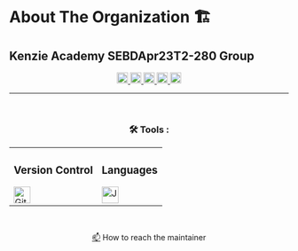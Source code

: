 <!--
    ______
  / ____/________  __  ______
 / / __/ ___/ __ \/ / / / __ \
/ /_/ / /  / /_/ / /_/ / /_/ /
\____/_/   \____/\__,_/ .___/
                     /_/
    ____       _
   / __ \_____(_)
  / /_/ / ___/ /
 / ____/ /  / /
/_/   /_/__/ /
        /___/

Maintiner:    Kyle Gortych
Date Created: 
Members:      
-->

# About The Organization :building_construction:
## Kenzie Academy SEBDApr23T2-280 Group

<div id="header" align="center">
  <!-- <img src="" width="512" alt="img"> -->
  <div id="badges">
      <a href="https://github.com/kylegortych">
        <img src="https://img.shields.io/badge/kylegortych-white?style=plastic&logo=&logoColor=blue" height="20" alt="kylegortych"/>
      </a>
      <a href="https://github.com/ashalewis1">
        <img src="https://img.shields.io/badge/ashalewis1-white?style=plastic&logo=&logoColor=blue" height="20" alt="ashalewis1"/>
      </a>
      <a href="https://github.com/nancyurciuoli">
        <img src="https://img.shields.io/badge/nancyurciuoli-white?style=plastic&logo=" height="20" alt="nancyurciuoli"/>
      </a>
      <a href="https://github.com/egrok99">
        <img src="https://img.shields.io/badge/egrok99-white?style=plastic&logo=" height="20" alt="egrok99"/>
      </a>
      <a href="https://github.com/molliver">
        <img src="https://img.shields.io/badge/molliver-white?style=plastic&logo=" height="20" alt="molliver"/>
      </a>
</div>

---
<br>

### :hammer_and_wrench: Tools :

<table>
    <tr>
        <td>
            <h3>Version Control</h3>
            <img src="https://img.shields.io/badge/Git-white?style=plastic&logo=git&logoColor=red" title="Git" alt="Git" height="30"/>
        </td>
        <td>
            <h3>Languages</h3>
            <img src="https://custom-icon-badges.demolab.com/badge/Java-white.svg?&sytle=plastic&logo=java" title="Java" alt="Java" height="30"/>
        </td>
    </tr>
</table>
<br>

<a href="your-gmail-link?">:mailbox:</a> How to reach the maintainer

